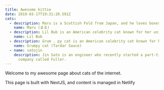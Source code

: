 ```yaml
---
title: Awesome kittie
date: 2019-03-17T19:31:20.591Z
cats:
  - description: Maru is a Scottish Fold from Japan, and he loves boxes.
    name: Maru (まる)
  - description: Lil Bub is an American celebrity cat known for her unique appearance.
    name: Lil Bub
  - description: Grum . py cat is an American celebrity cat known for her grumpy appearance
    name: Grumpy cat (Tardar Sauce)
  - name: satojin
    description: Jin Sato is an engineer who recently started a part-time job at a
      company called Fuller.
---
```

Welcome to my awesome page about cats of the internet.

This page is built with NextJS, and content is managed in Netlify